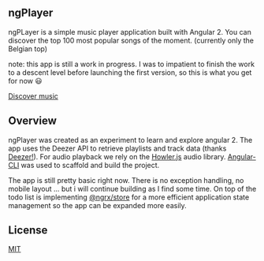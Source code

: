 ## ngPlayer

ngPLayer is a simple music player application built with Angular 2. You can discover the top 100 most popular songs of the moment. (currently only the Belgian top)

note: this app is still a work in progress. I was to impatient to finish the work to a descent level before launching the first version, so this is what you get for now :smiley:

[Discover music](https://ngplayer.welteki.com)

## Overview

ngPlayer was created as an experiment to learn and explore angular 2. The app uses the Deezer API to retrieve playlists and track data (thanks [Deezer!](https://www.deezer.com)). For audio playback we rely on the [Howler.js](https://howlerjs.com/) audio library. [Angular-CLI](https://github.com/angular/angular-cli) was used to scaffold and build the project.

The app is still pretty basic right now. There is no exception handling, no mobile layout ... but i will continue building as I find some time. On top of the todo list is implementing [@ngrx/store](https://github.com/ngrx/store) for a more efficient application state management so the app can be expanded more easily.



## License

[MIT](../blob/master/LICENSE)
